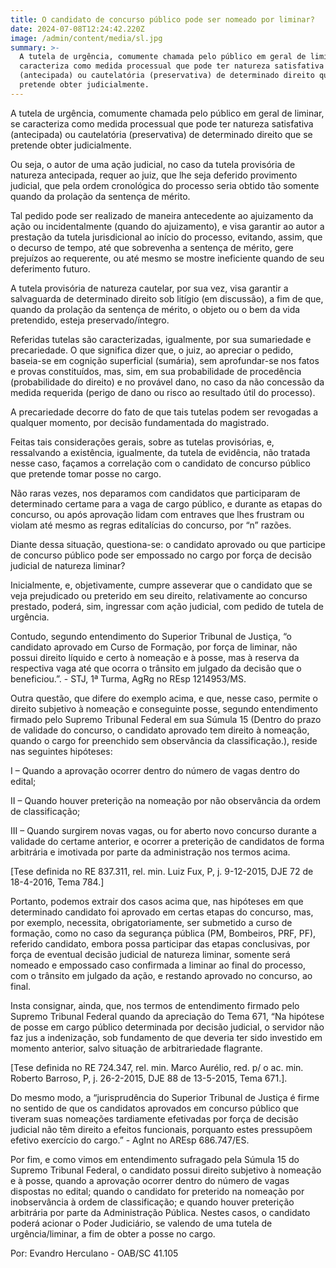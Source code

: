 ```yaml
---
title: O candidato de concurso público pode ser nomeado por liminar?
date: 2024-07-08T12:24:42.220Z
image: /admin/content/media/sl.jpg
summary: >-
  A tutela de urgência, comumente chamada pelo público em geral de liminar, se
  caracteriza como medida processual que pode ter natureza satisfativa
  (antecipada) ou cautelatória (preservativa) de determinado direito que se
  pretende obter judicialmente.
---
```

A tutela de urgência, comumente chamada pelo público em geral de liminar, se caracteriza como medida processual que pode ter natureza satisfativa (antecipada) ou cautelatória (preservativa) de determinado direito que se pretende obter judicialmente.

Ou seja, o autor de uma ação judicial, no caso da tutela provisória de natureza antecipada, requer ao juiz, que lhe seja deferido provimento judicial, que pela ordem cronológica do processo seria obtido tão somente quando da prolação da sentença de mérito.

Tal pedido pode ser realizado de maneira antecedente ao ajuizamento da ação ou incidentalmente (quando do ajuizamento), e visa garantir ao autor a prestação da tutela jurisdicional ao início do processo, evitando, assim, que o decurso de tempo, até que sobrevenha a sentença de mérito, gere prejuízos ao requerente, ou até mesmo se mostre ineficiente quando de seu deferimento futuro.

A tutela provisória de natureza cautelar, por sua vez, visa garantir a salvaguarda de determinado direito sob litígio (em discussão), a fim de que, quando da prolação da sentença de mérito, o objeto ou o bem da vida pretendido, esteja preservado/íntegro.

Referidas tutelas são caracterizadas, igualmente, por sua sumariedade e precariedade. O que significa dizer que, o juiz, ao apreciar o pedido, baseia-se em cognição superficial (sumária), sem aprofundar-se nos fatos e provas constituídos, mas, sim, em sua probabilidade de procedência (probabilidade do direito) e no provável dano, no caso da não concessão da medida requerida (perigo de dano ou risco ao resultado útil do processo).

A precariedade decorre do fato de que tais tutelas podem ser revogadas a qualquer momento, por decisão fundamentada do magistrado.

Feitas tais considerações gerais, sobre as tutelas provisórias, e, ressalvando a existência, igualmente, da tutela de evidência, não tratada nesse caso, façamos a correlação com o candidato de concurso público que pretende tomar posse no cargo.

Não raras vezes, nos deparamos com candidatos que participaram de determinado certame para a vaga de cargo público, e durante as etapas do concurso, ou após aprovação lidam com entraves que lhes frustram ou violam até mesmo as regras editalícias do concurso, por “n” razões.

Diante dessa situação, questiona-se: o candidato aprovado ou que participe de concurso público pode ser empossado no cargo por força de decisão judicial de natureza liminar?

Inicialmente, e, objetivamente, cumpre asseverar que o candidato que se veja prejudicado ou preterido em seu direito, relativamente ao concurso prestado, poderá, sim, ingressar com ação judicial, com pedido de tutela de urgência.

Contudo, segundo entendimento do Superior Tribunal de Justiça, “o candidato aprovado em Curso de Formação, por força de liminar, não possui direito líquido e certo à nomeação e à posse, mas à reserva da respectiva vaga até que ocorra o trânsito em julgado da decisão que o beneficiou.”. - STJ, 1ª Turma, AgRg no REsp 1214953/MS.

Outra questão, que difere do exemplo acima, e que, nesse caso, permite o direito subjetivo à nomeação e conseguinte posse, segundo entendimento firmado pelo Supremo Tribunal Federal em sua Súmula 15 (Dentro do prazo de validade do concurso, o candidato aprovado tem direito à nomeação, quando o cargo for preenchido sem observância da classificação.), reside nas seguintes hipóteses:

I – Quando a aprovação ocorrer dentro do número de vagas dentro do edital;

II – Quando houver preterição na nomeação por não observância da ordem de classificação;

III – Quando surgirem novas vagas, ou for aberto novo concurso durante a validade do certame anterior, e ocorrer a preterição de candidatos de forma arbitrária e imotivada por parte da administração nos termos acima.

\[Tese definida no RE 837.311, rel. min. Luiz Fux, P, j. 9-12-2015, DJE 72 de 18-4-2016, Tema 784.]

Portanto, podemos extrair dos casos acima que, nas hipóteses em que determinado candidato foi aprovado em certas etapas do concurso, mas, por exemplo, necessita, obrigatoriamente, ser submetido a curso de formação, como no caso da segurança pública (PM, Bombeiros, PRF, PF), referido candidato, embora possa participar das etapas conclusivas, por força de eventual decisão judicial de natureza liminar, somente será nomeado e empossado caso confirmada a liminar ao final do processo, com o trânsito em julgado da ação, e restando aprovado no concurso, ao final.

Insta consignar, ainda, que, nos termos de entendimento firmado pelo Supremo Tribunal Federal quando da apreciação do Tema 671, “Na hipótese de posse em cargo público determinada por decisão judicial, o servidor não faz jus a indenização, sob fundamento de que deveria ter sido investido em momento anterior, salvo situação de arbitrariedade flagrante.

\[Tese definida no RE 724.347, rel. min. Marco Aurélio, red. p/ o ac. min. Roberto Barroso, P, j. 26-2-2015, DJE 88 de 13-5-2015, Tema 671.].

Do mesmo modo, a “jurisprudência do Superior Tribunal de Justiça é firme no sentido de que os candidatos aprovados em concurso público que tiveram suas nomeações tardiamente efetivadas por força de decisão judicial não têm direito a efeitos funcionais, porquanto estes pressupõem efetivo exercício do cargo.” - AgInt no AREsp 686.747/ES.

Por fim, e como vimos em entendimento sufragado pela Súmula 15 do Supremo Tribunal Federal, o candidato possui direito subjetivo à nomeação e à posse, quando a aprovação ocorrer dentro do número de vagas dispostas no edital; quando o candidato for preterido na nomeação por inobservância à ordem de classificação; e quando houver preterição arbitrária por parte da Administração Pública. Nestes casos, o candidato poderá acionar o Poder Judiciário, se valendo de uma tutela de urgência/liminar, a fim de obter a posse no cargo.

Por: Evandro Herculano - OAB/SC 41.105
